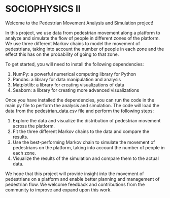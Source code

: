 # SOCIOPHYSICS II
Welcome to the Pedestrian Movement Analysis and Simulation project!

In this project, we use data from pedestrian movement along a platform to analyze and simulate the flow of people in different zones of the platform. We use three different Markov chains to model the movement of pedestrians, taking into account the number of people in each zone and the effect this has on the probability of going to that zone.

To get started, you will need to install the following dependencies:

1. NumPy: a powerful numerical computing library for Python
2. Pandas: a library for data manipulation and analysis
3. Matplotlib: a library for creating visualizations of data
4. Seaborn: a library for creating more advanced visualizations

Once you have installed the dependencies, you can run the code in the main.py file to perform the analysis and simulation. The code will load the data from the pedestrian_data.csv file and perform the following steps:

1. Explore the data and visualize the distribution of pedestrian movement across the platform.
2. Fit the three different Markov chains to the data and compare the results.
3. Use the best-performing Markov chain to simulate the movement of pedestrians on the platform, taking into account the number of people in each zone.
4. Visualize the results of the simulation and compare them to the actual data.

We hope that this project will provide insight into the movement of pedestrians on a platform and enable better planning and management of pedestrian flow. We welcome feedback and contributions from the community to improve and expand upon this work.
